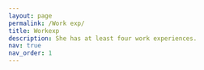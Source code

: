 ```yaml
---
layout: page
permalink: /Work exp/
title: Workexp
description: She has at least four work experiences.
nav: true
nav_order: 1
---
```


